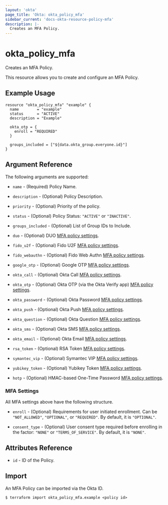 ```yaml
---
layout: 'okta'
page_title: 'Okta: okta_policy_mfa'
sidebar_current: 'docs-okta-resource-policy-mfa'
description: |-
  Creates an MFA Policy.
---
```


# okta_policy_mfa

Creates an MFA Policy.

This resource allows you to create and configure an MFA Policy.

## Example Usage

```hcl
resource "okta_policy_mfa" "example" {
  name        = "example"
  status      = "ACTIVE"
  description = "Example"

  okta_otp = {
    enroll = "REQUIRED"
  }

  groups_included = ["${data.okta_group.everyone.id}"]
}
```

## Argument Reference

The following arguments are supported:

- `name` - (Required) Policy Name.

- `description` - (Optional) Policy Description.

- `priority` - (Optional) Priority of the policy.

- `status` - (Optional) Policy Status: `"ACTIVE"` or `"INACTIVE"`.

- `groups_included` - (Optional) List of Group IDs to Include.

- `duo` - (Optional) DUO [MFA policy settings](#mfa-settings).

- `fido_u2f` - (Optional) Fido U2F [MFA policy settings](#mfa-settings).

- `fido_webauthn` - (Optional) Fido Web Authn [MFA policy settings](#mfa-settings).

- `google_otp` - (Optional) Google OTP [MFA policy settings](#mfa-settings).

- `okta_call` - (Optional) Okta Call [MFA policy settings](#mfa-settings).

- `okta_otp` - (Optional) Okta OTP (via the Okta Verify app) [MFA policy settings](#mfa-settings).

- `okta_password` - (Optional) Okta Password [MFA policy settings](#mfa-settings).

- `okta_push` - (Optional) Okta Push [MFA policy settings](#mfa-settings).

- `okta_question` - (Optional) Okta Question [MFA policy settings](#mfa-settings).

- `okta_sms` - (Optional) Okta SMS [MFA policy settings](#mfa-settings).
  
- `okta_email` - (Optional) Okta Email [MFA policy settings](#mfa-settings).

- `rsa_token` - (Optional) RSA Token [MFA policy settings](#mfa-settings).

- `symantec_vip` - (Optional) Symantec VIP [MFA policy settings](#mfa-settings).

- `yubikey_token` - (Optional) Yubikey Token [MFA policy settings](#mfa-settings).
  
- `hotp` - (Optional) HMAC-based One-Time Password [MFA policy settings](#mfa-settings).

### MFA Settings

All MFA settings above have the following structure.

- `enroll` - (Optional) Requirements for user initiated enrollment. Can be `"NOT_ALLOWED"`, `"OPTIONAL"`, or `"REQUIRED"`. By default, it is `"OPTIONAL"`.

- `consent_type` - (Optional) User consent type required before enrolling in the factor: `"NONE"` or `"TERMS_OF_SERVICE"`. By default, it is `"NONE"`.

## Attributes Reference

- `id` - ID of the Policy.

## Import

An MFA Policy can be imported via the Okta ID.

```
$ terraform import okta_policy_mfa.example <policy id>
```
